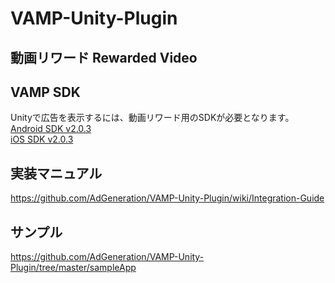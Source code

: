 # VAMP-Unity-Plugin
## 動画リワード Rewarded Video

## VAMP SDK
Unityで広告を表示するには、動画リワード用のSDKが必要となります。    
[Android SDK v2.0.3](https://github.com/AdGeneration/VAMP-Android-SDK/releases/tag/v2.0.3)    
[iOS SDK v2.0.3](https://github.com/AdGeneration/VAMP-iOS-SDK/releases/tag/2.0.3)

## 実装マニュアル
https://github.com/AdGeneration/VAMP-Unity-Plugin/wiki/Integration-Guide

## サンプル
https://github.com/AdGeneration/VAMP-Unity-Plugin/tree/master/sampleApp
